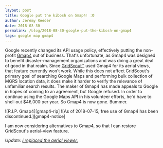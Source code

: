 ```yaml
---
layout: post
title: Google put the kibosh on Gmap4! :O
author: Jeremy Reeder
date: 2018-08-30
permalink: /blog/2018-08-30-google-put-the-kibosh-on-gmap4
tags: google map gmap4
---
```


Google recently changed its API usage policy, effectively putting the
non-profit [Gmap4][gmap4] out of business. That's unfortunate, as Gmap4 was
designed to benefit disaster-management organizations and was doing a great
deal of good in that realm. Since [GridScout™][gridscout] used Gmap4 for its
aerial views, that feature currently won't work. While this does not affect
GridScout's primary goal of searching Google Maps and performing bulk
collection of MGRS location data, it does make it harder to verify the
relevance of unfamiliar search results. The maker of Gmap4 has made appeals to
Google in hopes of coming to an agreement, but Google refused. In order to
continue using the Google Maps API in his volunteer efforts, he'd have to shell
out $46,000 per year. So Gmap4 is now gone. Bummer.

<div class="gallery" markdown="1">
![R.I.P. Gmap4][gmap4-rip]
![As of 2018-07-15, free use of Gmap4 has been discontinued.][gmap4-notice]
</div>

I am now considering alternatives to Gmap4, so that I can restore GridScout's
aerial-view feature.

*Update: [I replaced the aerial viewer.][update]*


[gmap4]:        https://mappingsupport.com/p/gmap4.php
[gmap4-notice]: ../images/gmap4-discontinued.png
[gmap4-rip]:    ../images/gmap4-tombstone.jpg
[gridscout]:    /
[update]:       2018-11-17-aerial-views-reenabled
